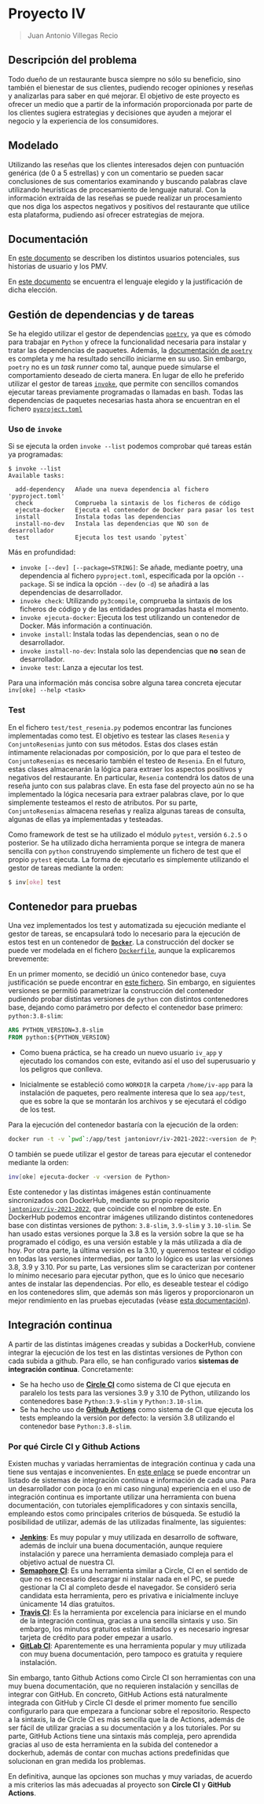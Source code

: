 # Proyecto IV
> Juan Antonio Villegas Recio

## Descripción del problema
Todo dueño de un restaurante busca siempre no sólo su beneficio, sino también el bienestar de sus clientes, pudiendo recoger opiniones y reseñas y analizarlas para saber en qué mejorar. El objetivo de este proyecto es ofrecer un medio que a partir de la información proporcionada por parte de los clientes sugiera estrategias y decisiones que ayuden a mejorar el negocio y la experiencia de los consumidores.

## Modelado
Utilizando las reseñas que los clientes interesados dejen con puntuación genérica (de 0 a 5 estrellas) y con un comentario se pueden sacar conclusiones de sus comentarios examinando y buscando palabras clave utilizando heurísticas de procesamiento de lenguaje natural. Con la información extraída de las reseñas se puede realizar un procesamiento que nos diga los aspectos negativos y positivos del restaurante que utilice esta plataforma, pudiendo así ofrecer estrategias de mejora.

## Documentación
En [este documento](./docs/personas.md) se describen los distintos usuarios potenciales, sus historias de usuario y los PMV.

En [este documento](./docs/lenguaje.md) se encuentra el lenguaje elegido y la justificación de dicha elección.

## Gestión de dependencias y de tareas
Se ha elegido utilizar el gestor de dependencias [`poetry`](https://python-poetry.org/), ya que es cómodo para trabajar en `Python` y ofrece la funcionalidad necesaria para instalar y tratar las dependencias de paquetes. Además, la [documentación de `poetry`](https://python-poetry.org/docs/) es completa y me ha resultado sencillo iniciarme en su uso. Sin embargo, `poetry` no es un *task runner* como tal, aunque puede simularse el comportamiento deseado de cierta manera. En lugar de ello he preferido utilizar el gestor de tareas [`invoke`](https://www.pyinvoke.org/), que permite con sencillos comandos ejecutar tareas previamente programadas o llamadas en bash. Todas las dependencias de paquetes necesarias hasta ahora se encuentran en el fichero [`pyproject.toml`](./pyproject.toml)

### Uso de `invoke`
Si se ejecuta la orden `invoke --list` podemos comprobar qué tareas están ya programadas:

```
$ invoke --list
Available tasks:

  add-dependency   Añade una nueva dependencia al fichero 'pyproject.toml'
  check            Comprueba la sintaxis de los ficheros de código
  ejecuta-docker   Ejecuta el contenedor de Docker para pasar los test
  install          Instala todas las dependencias
  install-no-dev   Instala las dependencias que NO son de desarrollador
  test             Ejecuta los test usando `pytest`
```

Más en profundidad:

* `invoke [--dev] [--package=STRING]`: Se añade, mediante poetry, una dependencia al fichero `pyproject.toml`, especificada por la opción `--package`. Si se indica la opción `--dev` (o `-d`) se añadirá a las dependencias de desarrollador.
* `invoke check`: Utilizando `py3compile`, comprueba la sintaxis de los ficheros de código y de las entidades programadas hasta el momento.
* `invoke ejecuta-docker`: Ejecuta los test utilizando un contenedor de Docker. Más información a continuación.
* `invoke install`: Instala todas las dependencias, sean o no de desarrollador.
* `invoke install-no-dev`: Instala solo las dependencias que **no** sean de desarrollador.
* `invoke test`: Lanza a ejecutar los test.

Para una información más concisa sobre alguna tarea concreta ejecutar `inv[oke] --help <task>`

### Test

En el fichero `test/test_resenia.py` podemos encontrar las funciones implementadas como test. El objetivo es testear las clases `Resenia` y `ConjuntoResenias` junto con sus métodos. Estas dos clases están íntimamente relacionadas por composición, por lo que para el testeo de `ConjuntoResenias` es necesario también el testeo de `Resenia`. En el futuro, estas clases almacenarán la lógica para extraer los aspectos positivos y negativos del restaurante. En particular, `Resenia` contendrá los datos de una reseña junto con sus palabras clave. En esta fase del proyecto aún no se ha implementado la lógica necesaria para extraer palabras clave, por lo que simplemente testeamos el resto de atributos. Por su parte, `ConjuntoResenias` almacena reseñas y realiza algunas tareas de consulta, algunas de ellas ya implementadas y testeadas.

Como framework de test se ha utilizado el módulo `pytest`, versión `6.2.5` o posterior. Se ha utilizado dicha herramienta porque se integra de manera sencilla con `python` construyendo simplemente un fichero de test que el propio `pytest` ejecuta. La forma de ejecutarlo es simplemente utilizando el gestor de tareas mediante la orden:
```bash
$ inv[oke] test
```

## Contenedor para pruebas

Una vez implementados los test y automatizada su ejecución mediante el gestor de tareas, se encapsulará todo lo necesario para la ejecución de estos test en un contenedor de [**`Docker`**](https://www.docker.com/). La construcción del docker se puede ver modelada en el fichero [`Dockerfile`](./Dockerfile), aunque la explicaremos brevemente:

En un primer momento, se decidió un único contenedor base, cuya justificación se puede encontrar en [este fichero](./docs/contenedor_docker.md). Sin embargo, en siguientes versiones se permitió parametrizar la construcción del contenedor pudiendo probar distintas versiones de `python` con distintos contenedores base, dejando como parámetro por defecto el contenedor base primero: `python:3.8-slim`:

```Dockerfile
ARG PYTHON_VERSION=3.8-slim
FROM python:${PYTHON_VERSION}
```

* Como buena práctica, se ha creado un nuevo usuario `iv_app` y ejecutado los comandos con este, evitando así el uso del superusuario y los peligros que conlleva.

* Inicialmente se estableció como `WORKDIR` la carpeta `/home/iv-app` para la instalación de paquetes, pero realmente interesa que lo sea `app/test`, que es sobre la que se montarán los archivos y se ejecutará el código de los test.

Para la ejecución del contenedor bastaría con la ejecución de la orden:

```bash
docker run -t -v `pwd`:/app/test jantoniovr/iv-2021-2022:<version de Python>
```

O también se puede utilizar el gestor de tareas para ejecutar el contenedor mediante la orden:

```bash
inv[oke] ejecuta-docker -v <version de Python>
```

Este contenedor y las distintas imágenes están continuamente sincronizados con DockerHub, mediante su propio repositorio [`jantoniovr/iv-2021-2022`](https://hub.docker.com/repository/docker/jantoniovr/iv-2021-2022), que coincide con el nombre de este. En DockerHub podemos encontrar imágenes utilizando distintos contenedores base con distintas versiones de python: `3.8-slim`, `3.9-slim` y `3.10-slim`. Se han usado estas versiones porque la 3.8 es la versión sobre la que se ha programado el código, es una versión estable y la más utilizada a día de hoy.  Por otra parte, la última versión es la 3.10, y queremos testear el código en todas las versiones intermedias, por tanto lo lógico es usar las versiones 3.8, 3.9 y 3.10. Por su parte,  Las versiones slim se caracterizan por contener lo mínimo necesario para ejecutar python, que es lo único que necesario antes de instalar las dependencias. Por ello, es deseable testear el código en los contenedores slim, que además son más ligeros y proporcionaron un mejor rendimiento en las pruebas ejecutadas (véase [esta documentación](docs/contenedor_docker.md)).

## Integración continua

A partir de las distintas imágenes creadas y subidas a DockerHub, conviene integrar la ejecución de los test en las distintas versiones de Python con cada subida a github. Para ello, se han configurado varios **sistemas de integración continua**. Concretamente:

* Se ha hecho uso de [**Circle CI**](https://circleci.com/) como sistema de CI que ejecuta en paralelo los tests para las versiones 3.9 y 3.10 de Python, utilizando los contenedores base `Python:3.9-slim` y `Python:3.10-slim`.
* Se ha hecho uso de [**Github Actions**](https://github.com/features/actions) como sistema de CI que ejecuta los tests empleando la versión por defecto: la versión 3.8 utilizando el contenedor base `Python:3.8-slim`.

### Por qué Circle CI y Github Actions

Existen muchas y variadas herramientas de integración continua y cada una tiene sus ventajas e inconvenientes. En [este enlace](https://bitbar.com/blog/top-continuous-integration-tools-for-devops/) se puede encontrar un listado de sistemas de integración continua e información de cada una. Para un desarrollador con poca (o en mi caso ninguna) experiencia en el uso de integración continua es importante utilizar una herramienta con buena documentación, con tutoriales ejemplificadores y con sintaxis sencilla, empleando estos como principales criterios de búsqueda. Se estudió la posibilidad de utilizar, además de las utilizadas finalmente, las siguientes:

* [**Jenkins**](https://jenkins.io/): Es muy popular y muy utilizada en desarrollo de software, además de incluir una buena documentación, aunque requiere instalación y parece una herramienta demasiado compleja para el objetivo actual de nuestra CI.
* [**Semaphore CI**](https://semaphoreci.com/): Es una herramienta similar a Circle, CI en el sentido de que no es necesario descargar ni instalar nada en el PC, se puede gestionar la CI al completo desde el navegador. Se consideró seria candidata esta herramienta, pero es privativa e inicialmente incluye únicamente 14 días gratuitos.
* [**Travis CI**](https://travis-ci.org/): Es la herramienta por excelencia para iniciarse en el mundo de la integración continua, gracias a una sencilla sintaxis y uso. Sin embargo, los minutos gratuitos están limitados y es necesario ingresar tarjeta de crédito para poder empezar a usarlo.
* [**GitLab CI**](https://docs.gitlab.com/ee/ci/): Aparentemente es una herramienta popular y muy utilizada con muy buena documentación, pero tampoco es gratuita y requiere instalación.

Sin embargo, tanto Github Actions como Circle CI son herramientas con una muy buena documentación, que no requieren instalación y sencillas de integrar con GitHub. En concreto, GitHub Actions está naturalmente integrada con GitHub y Circle CI desde el primer momento fue sencillo configurarlo para que empezara a funcionar sobre el repositorio. Respecto a la sintaxis, la de Circle CI es más sencilla que la de Actions, además de ser fácil de utilizar gracias a su documentación y a los tutoriales. Por su parte, GitHub Actions tiene una sintaxis más compleja, pero aprendida gracias al uso de esta herramienta en la subida del contenedor a dockerhub, además de contar con muchas actions predefinidas que solucionan en gran medida los problemas. 

En definitiva, aunque las opciones son muchas y muy variadas, de acuerdo a mis criterios las más adecuadas al proyecto son **Circle CI** y **GitHub Actions**.
